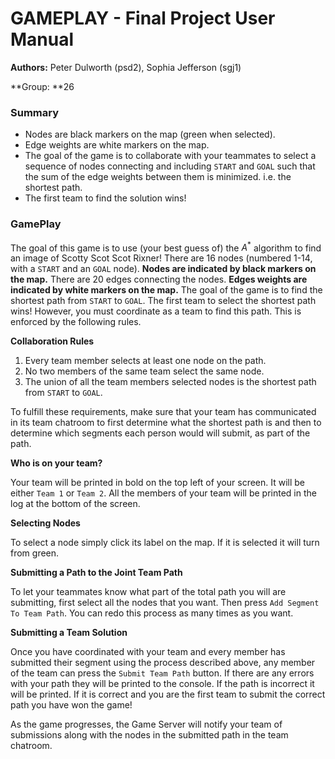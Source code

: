 # GAMEPLAY - Final Project User Manual

**Authors:** Peter Dulworth (psd2), Sophia Jefferson (sgj1) 

**Group: **26

### Summary

- Nodes are black markers on the map (green when selected). 
- Edge weights are white markers on the map.
- The goal of the game is to collaborate with your teammates to select a sequence of nodes connecting and including `START` and `GOAL` such that the sum of the edge weights between them is minimized. i.e. the shortest path.
- The first team to find the solution wins!

### GamePlay

The goal of this game is to use (your best guess of) the $A^*$ algorithm to find an image of Scotty Scot Scot Rixner! There are $16$ nodes (numbered $1$-$14$, with a `START` and an `GOAL` node). **Nodes are indicated by black markers on the map.** There are $20$ edges connecting the nodes. **Edges weights are indicated by white markers on the map.** The goal of the game is to find the shortest path from `START` to `GOAL`. The first team to select the shortest path wins! However, you must coordinate as a team to find this path. This is enforced by the following rules.

**Collaboration Rules**

1. Every team member selects at least one node on the path.
2. No two members of the same team select the same node.
3. The union of all the team members selected nodes is the shortest path from `START` to `GOAL`.

To fulfill these requirements, make sure that your team has communicated in its team chatroom to first determine what the shortest path is and then to determine which segments each person would will submit, as part of the path.

**Who is on your team?**

Your team will be printed in bold on the top left of your screen. It will be either `Team 1` or `Team 2`. All the members of your team will be printed in the log at the bottom of the screen.

**Selecting Nodes**

To select a node simply click its label on the map. If it is selected it will turn from green.

**Submitting a Path to the Joint Team Path**

To let your teammates know what part of the total path you will are submitting, first select all the nodes that you want. Then press `Add Segment To Team Path`. You can redo this process as many times as you want. 

**Submitting a Team Solution**

Once you have coordinated with your team and every member has submitted their segment using the process described above, any member of the team can press the `Submit Team Path` button. If there are any errors with your path they will be printed to the console. If the path is incorrect it will be printed. If it is correct and you are the first team to submit the correct path you have won the game!

As the game progresses, the Game Server will notify your team of submissions along with the nodes in the submitted path in the team chatroom.